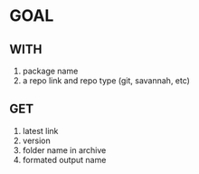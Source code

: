 # GOAL

## WITH

1. package name
1. a repo link and repo type (git, savannah, etc)

## GET

1. latest link
1. version
1. folder name in archive
1. formated output name
